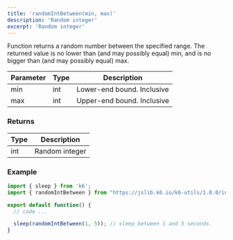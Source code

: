 ```yaml
---
title: 'randomIntBetween(min, max)'
description: 'Random integer'
excerpt: 'Random integer'
---
```


Function returns a random number between the specified range. The returned value is no lower than (and may possibly equal) min, and is no bigger than (and may possibly equal) max.

| Parameter      | Type   | Description |
| -------------- | ------ |  --- |
| min  | int  | Lower-end bound. Inclusive |
| max  | int  | Upper-end bound. Inclusive|


### Returns

| Type   | Description     |
| -----  | --------------- |
| int    | Random integer  |


### Example

<CodeGroup labels={[]}>

```javascript
import { sleep } from 'k6';
import { randomIntBetween } from "https://jslib.k6.io/k6-utils/1.0.0/index.js";

export default function() {
  // code ...

  sleep(randomIntBetween(1, 5)); // sleep between 1 and 5 seconds.
}
```

</CodeGroup>
